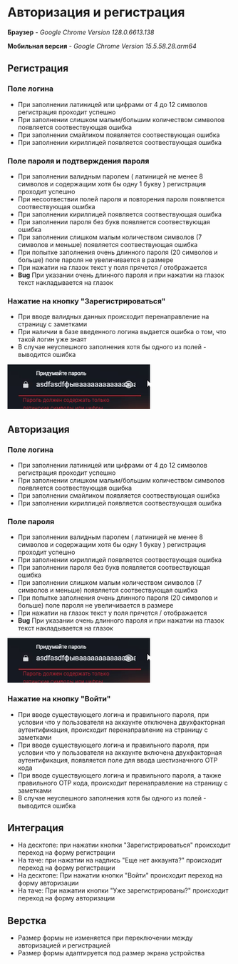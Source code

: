 # Авторизация и регистрация

**Браузер** - _Google Chrome Version 128.0.6613.138_

**Мобильная версия** - _Google Chrome Version 15.5.58.28.arm64_

## Регистрация 

### Поле логина
- При заполнении латиницей или цифрами от 4 до 12 символов регистрация проходит успешно
- При заполнении слишком малым/большим количеством символов появляется соотвествующая ошибка
- При заполнении смайликом появляется соотвествующая ошибка 
- При заполнении кириллицей появляется соотвествующая ошибка

### Поле пароля и подтверждения пароля
- При заполнении валидным паролем ( латиницей не менее 8 символов и содержащим хотя бы одну 1 букву ) регистрация проходит успешно
- При несоотвествии полей пароля и повторения пароля появляется соотвествующая ошибка 
- При заполнении кириллицей появляется соотвествующая ошибка
- При заполнении пароля без букв появляется соотвествующая ошибка
- При заполнении слишком малым количеством символов (7 символов и меньше) появляется соотвествующая ошибка
- При попытке заполнения очень длинного пароля (20 символов и больше) поле пароля не увеличивается в размере
- При нажатии на глазок текст у поля прячется / отображается
- **Bug** При указании очень длинного пароля и при нажатии на глазок текст накладывается на глазок

### Нажатие на кнопку "Зарегистрироваться"
- При вводе валидных данных происходит перенаправление на страницу с заметками
- При наличии в базе введенного логина выдается ошибка о том, что такой логин уже знаят
- В случае неуспешного заполнения хотя бы одного из полей - выводится ошибка

![Баг с глазком](img/pass_toggle_show_btn_bug.gif) 

## Авторизация

### Поле логина
- При заполнении латиницей или цифрами от 4 до 12 символов регистрация проходит успешно
- При заполнении слишком малым/большим количеством символов появляется соотвествующая ошибка
- При заполнении смайликом появляется соотвествующая ошибка
- При заполнении кириллицей появляется соотвествующая ошибка

### Поле пароля
- При заполнении валидным паролем ( латиницей не менее 8 символов и содержащим хотя бы одну 1 букву ) регистрация проходит успешно
- При заполнении кириллицей появляется соотвествующая ошибка
- При заполнении пароля без букв появляется соотвествующая ошибка
- При заполнении слишком малым количеством символов (7 символов и меньше) появляется соотвествующая ошибка
- При попытке заполнения очень длинного пароля (20 символов и больше) поле пароля не увеличивается в размере
- При нажатии на глазок текст у поля прячется / отображается
- **Bug** При указании очень длинного пароля и при нажатии на глазок текст накладывается на глазок

![Баг с глазком](img/pass_toggle_show_btn_bug.gif) 

### Нажатие на кнопку "Войти"
- При вводе существующего логина и правильного пароля, при условии что у пользователя на аккаунте отключена двухфакторная аутентификация, происходит перенаправление на страницу с заметками
- При вводе существующего логина и правильного пароля, при условии что у пользователя на аккаунте включена двухфакторная аутентификация, появляется поле для ввода шестизначного OTP кода
- При вводе существующего логина и правильного пароля, а также правильного OTP кода, происходит перенаправление на страницу с заметками
- В случае неуспешного заполнения хотя бы одного из полей - выводится ошибка

## Интеграция
- На десктопе: при нажатии кнопки "Зарегистрироваться" происходит переход на форму регистрации
- На таче: при нажатии на надпись "Еще нет аккаунта?" происходит переход на форму регистрации
- На десктопе: При нажатии кнопки "Войти" происходит переход на форму авторизации
- На таче: При нажатии кнопки "Уже зарегистрированы?" происходит переход на форму авторизации

## Верстка
- Размер формы не изменяется при переключении между авторизацией и регистрацией
- Размер формы адаптируется под размер экрана устройства